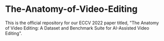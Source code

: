 # The-Anatomy-of-Video-Editing
This is the official repository for our ECCV 2022 paper titled, "The Anatomy of Video Editing: A Dataset and Benchmark Suite for AI-Assisted Video Editing".

